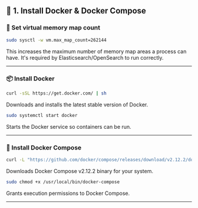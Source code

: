 ## 🔧 1. Install Docker & Docker Compose

### 📌 Set virtual memory map count

```bash
sudo sysctl -w vm.max_map_count=262144
```

This increases the maximum number of memory map areas a process can have. It's required by Elasticsearch/OpenSearch to run correctly.

---

### 📦 Install Docker

```bash
curl -sSL https://get.docker.com/ | sh
```

Downloads and installs the latest stable version of Docker.

```bash
sudo systemctl start docker
```

Starts the Docker service so containers can be run.

---

### 🧰 Install Docker Compose

```bash
curl -L "https://github.com/docker/compose/releases/download/v2.12.2/docker-compose-$(uname -s)-$(uname -m)" -o /usr/local/bin/docker-compose
```

Downloads Docker Compose v2.12.2 binary for your system.

```bash
sudo chmod +x /usr/local/bin/docker-compose
```

Grants execution permissions to Docker Compose.

---
